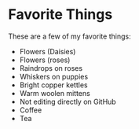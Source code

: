 # Favorite Things

These are a few of my favorite things:

- Flowers (Daisies)
- Flowers (roses)
- Raindrops on roses
- Whiskers on puppies
- Bright copper kettles
- Warm woolen mittens
- Not editing directly on GitHub
- Coffee
- Tea